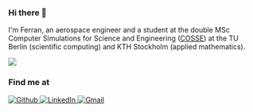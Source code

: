 ### Hi there 👋

I'm Ferran, an aerospace engineer and a student at the double MSc Computer Simulations for Science and Engineering ([COSSE](https://www.kth.se/en/studies/master/computer-simulations-for-science-and-engineering/msc-computer-simulations-for-science-and-engineering-1.44243)) at the TU Berlin (scientific computing) and KTH Stockholm (applied mathematics).



![](https://komarev.com/ghpvc/?username=ferdean&color=green)

### Find me at
<a href="https://github.com/ferdean">
  <img alt="Github" src="https://img.shields.io/badge/github-%23121011.svg?style=for-the-badge&logo=github&logoColor=white" />
</a> 
<a href="https://www.linkedin.com/in/ferrandeandres/">
  <img alt="LinkedIn" src="https://img.shields.io/badge/linkedin-%230077B5.svg?style=for-the-badge&logo=linkedin&logoColor=white" />
</a>
<a href="mailto:deandresvertferran@gmail.com">
  <img alt="Gmail" src="https://img.shields.io/badge/Gmail-D14836?style=for-the-badge&logo=gmail&logoColor=white" />
